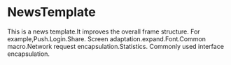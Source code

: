 # NewsTemplate
This is a news template.It improves the overall frame structure.
For example,Push.Login.Share. Screen adaptation.expand.Font.Common macro.Network request encapsulation.Statistics. 
Commonly used interface encapsulation.
